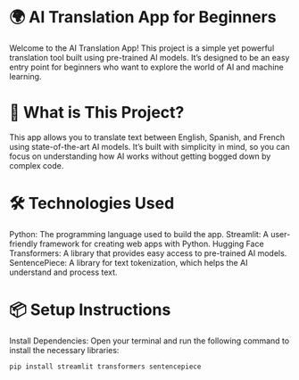 # 🌍 AI Translation App for Beginners



Welcome to the AI Translation App! This project is a simple yet powerful translation tool built using pre-trained AI models. It’s designed to be an easy entry point for beginners who want to explore the world of AI and machine learning.



# 🚀 What is This Project?

This app allows you to translate text between English, Spanish, and French using state-of-the-art AI models. It’s built with simplicity in mind, so you can focus on understanding how AI works without getting bogged down by complex code.


# 🛠️ Technologies Used
Python: The programming language used to build the app.
Streamlit: A user-friendly framework for creating web apps with Python.
Hugging Face Transformers: A library that provides easy access to pre-trained AI models.
SentencePiece: A library for text tokenization, which helps the AI understand and process text.
# 📦 Setup Instructions
Install Dependencies: Open your terminal and run the following command to install the necessary libraries:
```python
pip install streamlit transformers sentencepiece
```
